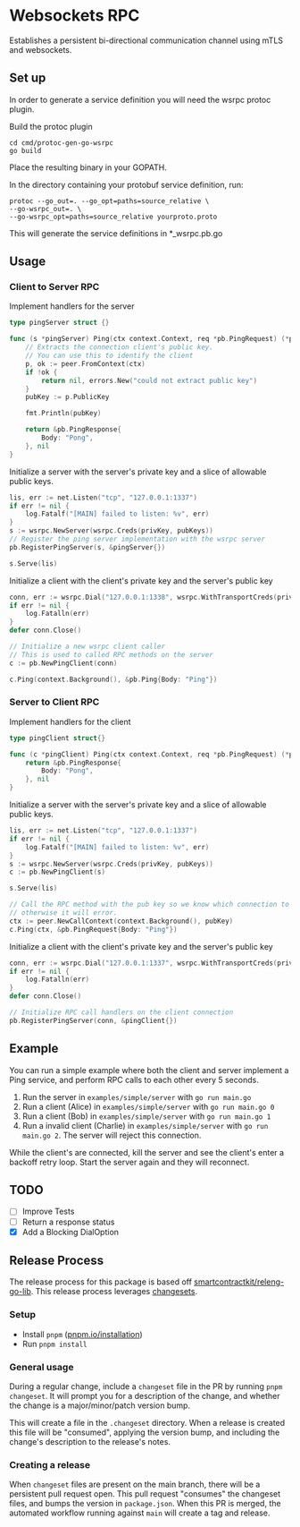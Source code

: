 # Websockets RPC

Establishes a persistent bi-directional communication channel using mTLS and websockets.

## Set up

In order to generate a service definition you will need the wsrpc protoc plugin.

Build the protoc plugin

```
cd cmd/protoc-gen-go-wsrpc
go build
```

Place the resulting binary in your GOPATH.

In the directory containing your protobuf service definition, run:

```
protoc --go_out=. --go_opt=paths=source_relative \
--go-wsrpc_out=. \
--go-wsrpc_opt=paths=source_relative yourproto.proto
```

This will generate the service definitions in *_wsrpc.pb.go

## Usage

### Client to Server RPC

Implement handlers for the server
```go
type pingServer struct {}

func (s *pingServer) Ping(ctx context.Context, req *pb.PingRequest) (*pb.PingResponse, error) {
	// Extracts the connection client's public key.
	// You can use this to identify the client
	p, ok := peer.FromContext(ctx)
	if !ok {
		return nil, errors.New("could not extract public key")
	}
	pubKey := p.PublicKey

	fmt.Println(pubKey)

	return &pb.PingResponse{
		Body: "Pong",
	}, nil
}
```

Initialize a server with the server's private key and a slice of allowable public keys.

```go
lis, err := net.Listen("tcp", "127.0.0.1:1337")
if err != nil {
	log.Fatalf("[MAIN] failed to listen: %v", err)
}
s := wsrpc.NewServer(wsrpc.Creds(privKey, pubKeys))
// Register the ping server implementation with the wsrpc server
pb.RegisterPingServer(s, &pingServer{})

s.Serve(lis)
```

Initialize a client with the client's private key and the server's public key

```go
conn, err := wsrpc.Dial("127.0.0.1:1338", wsrpc.WithTransportCreds(privKey, serverPubKey))
if err != nil {
	log.Fatalln(err)
}
defer conn.Close()

// Initialize a new wsrpc client caller
// This is used to called RPC methods on the server
c := pb.NewPingClient(conn)

c.Ping(context.Background(), &pb.Ping{Body: "Ping"})
```

### Server to Client RPC

Implement handlers for the client

```go
type pingClient struct{}

func (c *pingClient) Ping(ctx context.Context, req *pb.PingRequest) (*pb.PingResponse, error) {
	return &pb.PingResponse{
		Body: "Pong",
	}, nil
}
```

Initialize a server with the server's private key and a slice of allowable public keys.

```go
lis, err := net.Listen("tcp", "127.0.0.1:1337")
if err != nil {
	log.Fatalf("[MAIN] failed to listen: %v", err)
}
s := wsrpc.NewServer(wsrpc.Creds(privKey, pubKeys))
c := pb.NewPingClient(s)

s.Serve(lis)

// Call the RPC method with the pub key so we know which connection to send it to
// otherwise it will error.
ctx := peer.NewCallContext(context.Background(), pubKey)
c.Ping(ctx, &pb.PingRequest{Body: "Ping"})
```

Initialize a client with the client's private key and the server's public key

```go
conn, err := wsrpc.Dial("127.0.0.1:1337", wsrpc.WithTransportCreds(privKey, serverPubKey))
if err != nil {
	log.Fatalln(err)
}
defer conn.Close()

// Initialize RPC call handlers on the client connection
pb.RegisterPingServer(conn, &pingClient{})
```

## Example

You can run a simple example where both the client and server implement a Ping service, and perform RPC calls to each other every 5 seconds.

1. Run the server in `examples/simple/server` with `go run main.go`
2. Run a client (Alice) in `examples/simple/server` with `go run main.go 0`
3. Run a client (Bob) in `examples/simple/server` with `go run main.go 1`
4. Run a invalid client (Charlie) in `examples/simple/server` with `go run main.go 2`. The server will reject this connection.

While the client's are connected, kill the server and see the client's enter a backoff retry loop. Start the server again and they will reconnect.

## TODO

- [ ] Improve Tests
- [ ] Return a response status
- [x] Add a Blocking DialOption

## Release Process

The release process for this package is based off [smartcontractkit/releng-go-lib](https://github.com/smartcontractkit/releng-go-lib). This release process leverages [changesets](https://github.com/changesets/changesets).

### Setup

- Install `pnpm` ([pnpm.io/installation](https://pnpm.io/installation))
- Run `pnpm install`

### General usage

During a regular change, include a `changeset` file in the PR by running `pnpm changeset`. It will prompt you for a description of the change, and whether the change is a major/minor/patch version bump.

This will create a file in the `.changeset` directory. When a release is created this file will be "consumed", applying the version bump, and including the change's description to the release's notes.

### Creating a release

When `changeset` files are present on the main branch, there will be a persistent pull request open. This pull request "consumes" the changeset files, and bumps the version in `package.json`.
When this PR is merged, the automated workflow running against `main` will create a tag and release.
